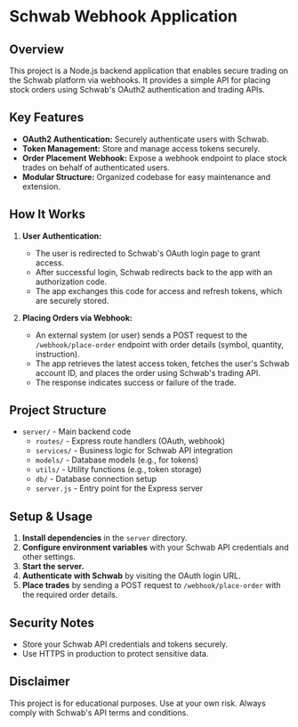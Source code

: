 # Schwab Webhook Application

## Overview
This project is a Node.js backend application that enables secure trading on the Schwab platform via webhooks. It provides a simple API for placing stock orders using Schwab's OAuth2 authentication and trading APIs.

## Key Features
- **OAuth2 Authentication:** Securely authenticate users with Schwab.
- **Token Management:** Store and manage access tokens securely.
- **Order Placement Webhook:** Expose a webhook endpoint to place stock trades on behalf of authenticated users.
- **Modular Structure:** Organized codebase for easy maintenance and extension.

## How It Works
1. **User Authentication:**
   - The user is redirected to Schwab's OAuth login page to grant access.
   - After successful login, Schwab redirects back to the app with an authorization code.
   - The app exchanges this code for access and refresh tokens, which are securely stored.

2. **Placing Orders via Webhook:**
   - An external system (or user) sends a POST request to the `/webhook/place-order` endpoint with order details (symbol, quantity, instruction).
   - The app retrieves the latest access token, fetches the user's Schwab account ID, and places the order using Schwab's trading API.
   - The response indicates success or failure of the trade.

## Project Structure
- `server/` - Main backend code
  - `routes/` - Express route handlers (OAuth, webhook)
  - `services/` - Business logic for Schwab API integration
  - `models/` - Database models (e.g., for tokens)
  - `utils/` - Utility functions (e.g., token storage)
  - `db/` - Database connection setup
  - `server.js` - Entry point for the Express server

## Setup & Usage
1. **Install dependencies** in the `server` directory.
2. **Configure environment variables** with your Schwab API credentials and other settings.
3. **Start the server.**
4. **Authenticate with Schwab** by visiting the OAuth login URL.
5. **Place trades** by sending a POST request to `/webhook/place-order` with the required order details.

## Security Notes
- Store your Schwab API credentials and tokens securely.
- Use HTTPS in production to protect sensitive data.

## Disclaimer
This project is for educational purposes. Use at your own risk. Always comply with Schwab's API terms and conditions.
